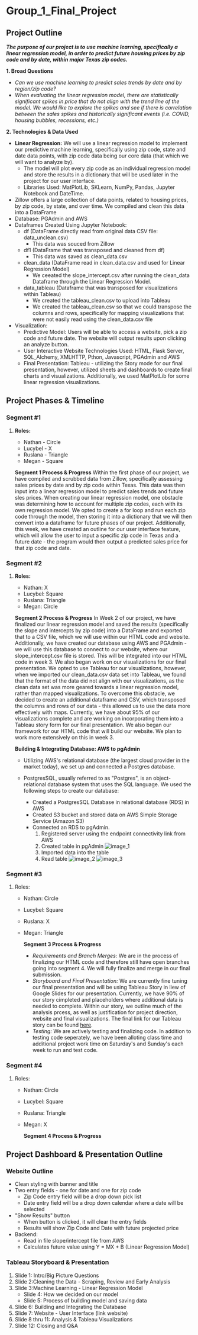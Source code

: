 # Group_1_Final_Project

## **Project Outline**

***The purpose of our project is to use machine learning, specifically a linear regression model, in order to predict future housing prices by zip code and by date, within major Texas zip codes.***


**1. Broad Questions**
- *Can we use machine learning to predict sales trends by date and by region/zip code?*
- *When evaluating the linear regression model, there are statistically significant spikes in price that do not align with the trend line of the model. We would like to explore the spikes and see if there is correlation between the sales spikes and historically significant events (i.e. COVID, housing bubbles, recessions, etc.)*

**2. Technologies & Data Used** 
- **Linear Regression:** We will use a linear regression model to implement our predictive machine learning, specifically using zip code, state and date data points, with zip code data being our core data (that which we will want to analyze by). 
    - The model will plot every zip code as an individual regression model and store the results in a dictionary that will be used later in the project for our user interface. 
    - Libraries Used: MatPlotLib, SKLearn, NumPy, Pandas, Jupyter Notebook and DateTime.
- Zillow offers a large collection of data points, related to housing prices, by zip code, by state, and over time. We compiled and clean this data into a DataFrame 
- Database: PGAdmin and AWS
- Dataframes Created Using Jupyter Notebook:
    - df (DataFrame directly read from original data CSV file: data_unclean.csv)
        - This data was souced from Zillow
    - df1 (DataFrame that was transposed and cleaned from df)
        - This data was saved as clean_data.csv
    - clean_data (DataFrame read in clean_data.csv and used for Linear Regression Model)
        - We ceeated the slope_intercept.csv after running the clean_data Dataframe through the Linear Regression Model.
    - data_tableau (Dataframe that was transposed for visualizations within Tableau)
        - We created the tableau_clean.csv to upload into Tableau
        - We created the tableau_clean.csv so that we could transpose the columns and rows, specifically for mapping visualizations that were not easily read using the clean_data.csv file
- Visualization: 
    - Predictive Model: Users will be able to access a website, pick a zip code and future date. The website will output results upon clicking an analyze button. 
    - User Interactive Website Technologies Used: HTML, Flask Server, SQL_Alchemy, XMLHTTP, Pthon, Javascript, PGAdmin and AWS
    - Final Presentation: Tableau - utilizing the Story mode for our final presentation, however, utilized sheets and dashboards to create final charts and visualizations. Additionally, we used MatPlotLib for some linear regression visualizations. 
  

## **Project Phases & Timeline**
### Segment #1
1. **Roles:** 
    - Nathan - Circle
    - Lucybel - X 
    - Ruslana - Triangle
    - Megan - Square

    **Segment 1 Process & Progress**
    Within the first phase of our project, we have compiled and scrubbed data from Zillow, specifically assessing sales prices by date and by zip code within Texas. This data was then input into a linear regression model to predict sales trends and future sles prices. When creating our linear regression model, one obstacle was determining how to account for multiple zip codes, each with its own regression model. We opted to create a for loop and run each zip code through the model, then storing it into a dictionary that we will then convert into a dataframe for future phases of our project. Additionally, this week, we have created an outline for our user interface feature, which will allow the user to input a specific zip code in Texas and a future date - the program would then output a predicted sales price for that zip code and date. 

### Segment #2
1. **Roles:**
    - Nathan: X
    - Lucybel: Square
    - Ruslana: Triangle
    - Megan: Circle 

    **Segment 2 Process & Progress**
    In Week 2 of our project, we have finalized our linear regression model and saved the results (specifically the slope and intercepts by zip code) into a DataFrame and exported that to a CSV file, which we will use within our HTML code and website. Additionally, we have created our database using AWS and PGAdmin - we will use this database to connect to our website, where our slope_intercept.csv file is stored. This will be integrated into our HTML code in week 3. We also began work on our visualizations for our final presentation. We opted to use Tableau for our visualizations, however, when we imported our clean_data.csv data set into Tableau, we found that the format of the data did not align with our visualizations, as the clean data set was more geared towards a linear regression model, rather than mapped visualizations. To overcome this obstacle, we decided to create an additional dataframe and CSV, which transposed the columns and rows of our data - this allowed us to use the data more effectively with maps. Currently, we have about 95% of our visualizations complete and are working on incorporating them into a Tableau story form for our final presentation. We also began our framework for our HTML code that will build our website. We plan to work more extensively on this in week 3. 

    **Building & Integrating Database: AWS to pgAdmin**
    - Utilizing AWS's relational database (the largest cloud provider in the market today), we set up and connected a Postgres database. 

    - PostgresSQL, usually referred to as "Postgres", is an object-relational database system that uses the SQL language. We used the following steps to create our database:
        - Created a PostgresSQL Database in relational database (RDS) in AWS
        - Created S3 bucket and stored data on AWS Simple Storage Service (Amazon S3)
        - Connected an RDS to pgAdmin.
            1. Registered server using the endpoint connectivity link from AWS
            2. Created table in pgAdmin
            ![image_1](https://github.com/mhenson1989/group_one_project/blob/RNikolaev/Resources/image_1.png)
            3. Imported data into the table
            4. Read table
            ![image_2](https://github.com/mhenson1989/group_one_project/blob/RNikolaev/Resources/image_2.png)
            ![image_3](https://github.com/mhenson1989/group_one_project/blob/RNikolaev/Resources/image_3.png)

### Segment #3
1. Roles: 
    - Nathan: Circle
    - Lucybel: Square
    - Ruslana: X
    - Megan: Triangle

       **Segment 3 Process & Progress**
       - *Requirements and Branch Merges:* We are in the process of finalizing our HTML code and therefore still have open branches going into segment 4. We will fully finalize and merge in our final submission. 
       - *Storyboard and Final Presentation:* We are currently fine tuning our final presentation and will be using Tableau Story in liew of Google Slides for our presentation. Currently, we have 90% of our story cimpleted and placeholders where additional data is needed to complete. Within our story, we outline much of the analysis prcess, as well as justification for project direction, website and final visualizations. The final link for our Tableau story can be found [here](https://public.tableau.com/views/Group_One_Final_Project/GroupOneFinalProject?:language=en-US&publish=yes&:display_count=n&:origin=viz_share_link).
       - *Testing:* We are actively testing and finalizing code. In addition to testing code seperately, we have been alloting class time and additional project work time on Saturday's and Sunday's each week to run and test code. 

### Segment #4
1. Roles:
    - Nathan: Circle
    - Lucybel: Square
    - Ruslana: Triangle
    - Megan: X

       **Segment 4 Process & Progress**


## **Project Dashboard & Presentation Outline**

### **Website Outline**
- Clean styling with banner and title
- Two entry fields - one for date and one for zip code
    - Zip Code entry field will be a drop down pick list
    - Date entry field will be a drop down calendar where a date will be selected
- "Show Results" button
    - When button is clicked, it will clear the entry fields
    - Results will show Zip Code and Date with future projected price
- Backend: 
    - Read in file slope/intercept file from AWS
    - Calculates future value using Y = MX + B (Linear Regression Model)

### **Tableau Storyboard & Presentation**
1. Slide 1: Intro/Big Picture Questions
2. Slide 2:Cleaning the Data - Scraping, Review and Early Analysis
3. Slide 3:Machine Learning - Linear Regression Model
    - Slide 4: How we decided on our model
    - Slide 5: Process of building model and saving data
4. Slide 6: Building and Integrating the Database
5. Slide 7: Website - User Interface (link website)
6. Slide 8 thru 11: Analysis & Tableau Visualizations
7. Slide 12: Closing and Q&A



